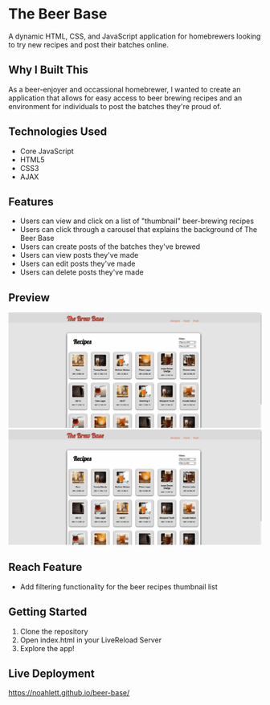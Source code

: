 # The Beer Base

A dynamic HTML, CSS, and JavaScript application for homebrewers looking to try new recipes and post their batches online.

## Why I Built This

As a beer-enjoyer and occassional homebrewer, I wanted to create an application that allows for easy access to beer brewing recipes and an environment for individuals to post the batches they're proud of.

## Technologies Used

- Core JavaScript
- HTML5
- CSS3
- AJAX

## Features

- Users can view and click on a list of "thumbnail" beer-brewing recipes
- Users can click through a carousel that explains the background of The Beer Base
- Users can create posts of the batches they've brewed
- Users can view posts they've made
- Users can edit posts they've made
- Users can delete posts they've made

## Preview

![SGT React](assets/recipe-ajax-request.gif)
![SGT React](assets/filtering-functionality.gif)

## Reach Feature

- Add filtering functionality for the beer recipes thumbnail list

## Getting Started

1. Clone the repository
2. Open index.html in your LiveReload Server
3. Explore the app!

## Live Deployment

https://noahlett.github.io/beer-base/
